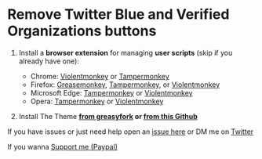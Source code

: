 # Remove Twitter Blue and Verified Organizations buttons


1. Install a **browser extension** for managing **user scripts** (skip if you already have one):
    
    - Chrome: [Violentmonkey](https://chrome.google.com/webstore/detail/violent-monkey/jinjaccalgkegednnccohejagnlnfdag) or [Tampermonkey](https://chrome.google.com/webstore/detail/tampermonkey/dhdgffkkebhmkfjojejmpbldmpobfkfo)
    - Firefox: [Greasemonkey](https://addons.mozilla.org/firefox/addon/greasemonkey/), [Tampermonkey](https://addons.mozilla.org/firefox/addon/tampermonkey/), or [Violentmonkey](https://addons.mozilla.org/firefox/addon/violentmonkey/)
    - Microsoft Edge: [Tampermonkey](https://microsoftedge.microsoft.com/addons/detail/tampermonkey/iikmkjmpaadaobahmlepeloendndfphd) or [Violentmonkey](https://microsoftedge.microsoft.com/addons/detail/violentmonkey/eeagobfjdenkkddmbclomhiblgggliao)
    - Opera: [Tampermonkey](https://addons.opera.com/extensions/details/tampermonkey-beta/) or [Violentmonkey](https://addons.opera.com/extensions/details/violent-monkey/)

1. Install The Theme **<a href="https://greasyfork.org/en/scripts/464592-remove-twitter-blue-and-verified-organizations-buttons" target="_blank">from greasyfork</a> or <a href="https://downgit.evecalm.com/#/home?url=https%3A%2F%2Fgithub.com%2Fbiast12%2FRemove-Twitter-Blue-and-Verified-Organizations-buttons%2Fblob%2Fmain%2FRemoveTwitterBlueandVerifiedOrganizationsbuttons.txt" target="_blank">from this Github</a>**

   
If you have issues or just need help open an [issue here](https://github.com/biast12/Remove-Twitter-Blue-and-Verified-Organizations-buttons/issues) or DM me on [Twitter](https://twitter.com/Biast12)


If you wanna [Support me (Paypal)](https://www.paypal.com/donate/?hosted_button_id=RWB2QFK7CKUM2)